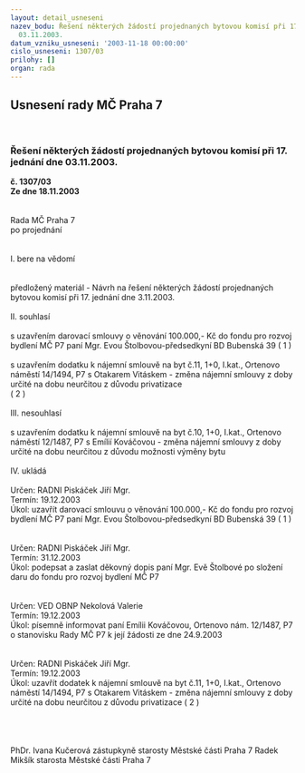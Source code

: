 ```yaml
---
layout: detail_usneseni
nazev_bodu: Řešení některých žádostí projednaných bytovou komisí při 17. jednání dne
  03.11.2003.
datum_vzniku_usneseni: '2003-11-18 00:00:00'
cislo_usneseni: 1307/03
prilohy: []
organ: rada
---
```

<div id="ucUsn_pList" class="usn">
	<span><h2>Usnesení rady MČ Praha 7 </h2>
<br></span><div class="standBody">
<span><h3>Řešení některých žádostí projednaných bytovou komisí při 17. jednání dne 03.11.2003.</h3></span><div class="center">
		<strong>č. 1307/03</strong><br>
	</div>
<div class="center">
		<strong>Ze dne 18.11.2003</strong><br><br>
	</div>
<br>Rada MČ Praha 7<br>po projednání<br><br><br>I.	bere na vědomí<br><br> <br>předložený materiál - Návrh na řešení některých žádostí projednaných bytovou komisí při 17. jednání dne 3.11.2003.<br><br>II.	souhlasí <br><br>s uzavřením darovací smlouvy o věnování 100.000,- Kč do fondu pro rozvoj bydlení MČ P7 paní Mgr. Evou Štolbovou-předsedkyní BD Bubenská 39  ( 1 )<br><br>s uzavřením dodatku k nájemní smlouvě na byt č.11, 1+0, I.kat., Ortenovo náměstí 14/1494, P7 s Otakarem Vitáskem - změna nájemní smlouvy z doby určité na dobu neurčitou z důvodu privatizace <br>( 2 )<br><br>III.	nesouhlasí<br><br>s uzavřením dodatku k nájemní smlouvě na byt č.10, 1+0, I.kat., Ortenovo náměstí 12/1487, P7 s Emílií Kováčovou - změna nájemní smlouvy z doby určité na dobu neurčitou z důvodu možnosti výměny bytu<br><br>IV.	ukládá <br><br>Určen:	RADNI Piskáček Jiří Mgr.<br>Termín: 19.12.2003<br>Úkol:	uzavřít darovací smlouvu o věnování 100.000,- Kč do fondu pro rozvoj bydlení MČ P7 paní Mgr. Evou Štolbovou-předsedkyní BD Bubenská 39  ( 1 )<br> <br><br>Určen:	RADNI Piskáček Jiří Mgr.<br>Termín: 31.12.2003<br>Úkol:	podepsat a zaslat děkovný dopis paní Mgr. Evě Štolbové po složení daru do fondu pro rozvoj bydlení MČ P7<br> <br><br>Určen:	VED OBNP Nekolová Valerie<br>Termín: 19.12.2003<br>Úkol:	písemně informovat paní Emílii Kováčovou, Ortenovo nám. 12/1487, P7 o stanovisku Rady MČ P7 k její žádosti ze dne 24.9.2003<br> <br><br>Určen:	RADNI Piskáček Jiří Mgr.<br>Termín: 19.12.2003<br>Úkol:	uzavřít dodatek k nájemní smlouvě na byt č.11, 1+0, I.kat., Ortenovo náměstí 14/1494, P7 s Otakarem Vitáskem - změna nájemní smlouvy z doby určité na dobu neurčitou z důvodu privatizace  ( 2 )<br> <br><br> <br>	<br>PhDr. Ivana Kučerová zástupkyně starosty Městské části Praha 7	 Radek Mikšík starosta Městské části Praha 7<br>	<br><br>
</div>
</div>